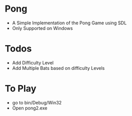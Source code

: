 # Pong
* A Simple Implementation of the Pong Game using SDL
* Only Supported on Windows

# Todos
* Add Difficulty Level
* Add Multiple Bats based on difficulty Levels

# To Play
* go to bin/Debug/Win32
* Open pong2.exe